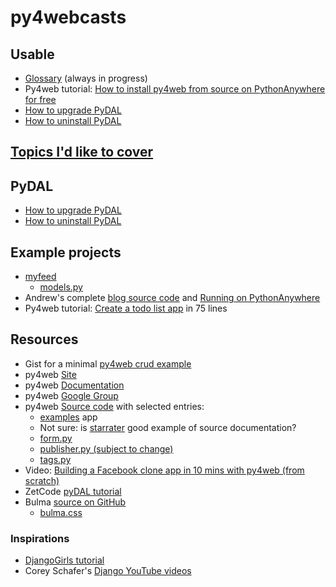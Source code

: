# py4webcasts

## Usable
* [Glossary](glossary.md) (always in progress)
* Py4web tutorial: [How to install py4web from source on PythonAnywhere for free](how-install-source-pythonanywhere.md)
* [How to upgrade PyDAL](how-upgrade-pydal.md)
* [How to uninstall PyDAL](how-to-uninstall-pydal)

## [Topics I'd like to cover](todo.md)

## PyDAL
* [How to upgrade PyDAL](how-upgrade-pydal.md)
* [How to uninstall PyDAL](how-to-uninstall-pydal)

## Example projects
* [myfeed](https://github.com/web2py/py4web/tree/master/apps/myfeed)
  - [models.py](https://github.com/web2py/py4web/blob/master/apps/myfeed/models.py)
* Andrew's complete [blog source code](https://github.com/agavgavi/py4web-blog-app) and [Running on PythonAnywhere](https://agavgavi.pythonanywhere.com/blog)
* Py4web tutorial: [Create a todo list app](py4web-tutorial-todo.md) in 75 lines

## Resources
* Gist for a minimal [py4web crud example](https://gist.github.com/tomcam/7b723cbb5f6542f54532d45c1dbc2d19)
* py4web [Site](https://py4web.com/)
* py4web [Documentation](https://py4web.com/_documentation/static/index.html)
* py4web [Google Group](https://groups.google.com/forum/#!forum/py4web)
* py4web [Source code](https://github.com/web2py/py4web) with selected entries:
  - [examples](https://github.com/web2py/py4web/tree/master/apps/examples) app
  - Not sure: is [starrater](https://github.com/web2py/py4web/blob/master/apps/examples/components/starrater.py) good example of source documentation?
  - [form.py](https://github.com/web2py/py4web/blob/master/py4web/utils/form.py)
  - [publisher.py (subject to change)](https://github.com/web2py/py4web/blob/master/py4web/utils/publisher.py)
  - [tags.py](https://github.com/web2py/py4web/blob/master/py4web/utils/tags.py)
* Video: [Building a Facebook clone app in 10 mins with py4web (from scratch)](https://www.youtube.com/watch?v=hcYUgNWvPtw)
* ZetCode [pyDAL tutorial](http://zetcode.com/python/pydal/)
* Bulma [source on GitHub](https://github.com/jgthms/bulma)
  - [bulma.css](https://github.com/jgthms/bulma/blob/master/css/bulma.css)

### Inspirations
* [DjangoGirls tutorial](https://tutorial.djangogirls.org/en/django_start_project/)
* Corey Schafer's [Django YouTube videos](https://www.youtube.com/playlist?list=PL-osiE80TeTtoQCKZ03TU5fNfx2UY6U4p)
